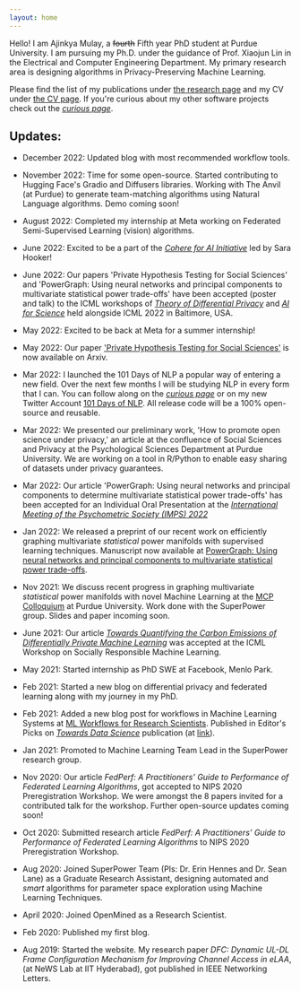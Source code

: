 ```yaml
---
layout: home
---
```


Hello! I am Ajinkya Mulay, a <del>fourth</del> Fifth year PhD student at Purdue University. I am pursuing my Ph.D. under the guidance of Prof. Xiaojun Lin in the Electrical and Computer Engineering Department. My primary research area is designing algorithms in Privacy-Preserving Machine Learning.

Please find the list of my publications under [the research page](/research/) and my CV under [the CV page](/cv/). If you're curious about my other software projects check out the [*curious page*](/curious/).

## Updates: ##

* December 2022: Updated blog with most recommended workflow tools.

* November 2022: Time for some open-source. Started contributing to Hugging Face's Gradio and Diffusers libraries. Working with The Anvil (at Purdue) to generate team-matching algorithms using Natural Language algorithms. Demo coming soon!

* August 2022: Completed my internship at Meta working on Federated Semi-Supervised Learning (vision) algorithms.

* June 2022: Excited to be a part of the <em>[Cohere for AI Initiative](https://cohere.for.ai/)</em> led by Sara Hooker!

* June 2022: Our papers 'Private Hypothesis Testing for Social Sciences' and 'PowerGraph: Using neural networks and principal components to multivariate statistical power trade-offs' have been accepted (poster and talk) to the ICML workshops of <em>[Theory of Differential Privacy](https://tpdp.journalprivacyconfidentiality.org/2022/)</em> and <em>[AI for Science](http://www.ai4science.net/icml22/)</em> held alongside ICML 2022 in Baltimore, USA. 

* May 2022: Excited to be back at Meta for a summer internship!

* May 2022: Our paper ['Private Hypothesis Testing for Social Sciences'](https://arxiv.org/abs/2205.05522) is now available on Arxiv.

* Mar 2022: I launched the 101 Days of NLP a popular way of entering a new field. Over the next few months I will be studying NLP in every form that I can. You can follow along on the [*curious page*](/curious/) or on my new Twitter Account [101 Days of NLP](https://twitter.com/101DaysOfNLP). All release code will be a 100% open-source and reusable.

* Mar 2022: We presented our preliminary work, 'How to promote open science under privacy,' an article at the confluence of Social Sciences and Privacy at the Psychological Sciences Department at Purdue University. We are working on a tool in R/Python to enable easy sharing of datasets under privacy guarantees.

* Mar 2022: Our article 'PowerGraph: Using neural networks and principal components to determine multivariate statistical power trade-offs' has been accepted for an Individual Oral Presentation at the <em>[International Meeting of the Psychometric Society (IMPS) 2022](https://www.psychometricsociety.org/imps-2022)</em>

* Jan 2022: We released a preprint of our recent work on efficiently graphing multivariate <em>statistical</em> power manifolds with supervised learning techniques. Manuscript now available at [PowerGraph: Using neural networks and principal components to multivariate statistical power trade-offs](https://arxiv.org/abs/2201.00719).

* Nov 2021: We discuss recent progress in graphing multivariate <em>statistical</em> power manifolds with novel Machine Learning at the [MCP Colloquium](https://www.purdue.edu/hhs/psy/colloquia/index.html) at Purdue University. Work done with the SuperPower group. Slides and paper incoming soon.

* June 2021: Our article <em>[Towards Quantifying the Carbon Emissions of Differentially Private Machine Learning](https://arxiv.org/abs/2107.06946)</em> was accepted at the ICML Workshop on Socially Responsible Machine Learning. 

* May 2021: Started internship as PhD SWE at Facebook, Menlo Park.

* Feb 2021: Started a new blog on differential privacy and federated learning along with my journey in my PhD.

* Feb 2021: Added a new blog post for workflows in Machine Learning Systems at [ML Workflows for Research Scientists](https://thehimalayanleo.github.io/MLForResearchScientists/). Published in Editor's Picks on *[Towards Data Science](https://towardsdatascience.com/)* publication (at [link](https://towardsdatascience.com/machine-learning-workflow-for-research-scientists-fb582538aac1)). 

* Jan 2021: Promoted to Machine Learning Team Lead in the SuperPower research group.

* Nov 2020: Our article <em>FedPerf: A Practitioners' Guide to Performance of Federated Learning Algorithms</em>, got accepted to NIPS 2020 Preregistration Workshop. We were amongst the 8 papers invited for a contributed talk for the workshop. Further open-source updates coming soon!

* Oct 2020: Submitted research article <em>FedPerf: A Practitioners' Guide to Performance of Federated Learning Algorithms</em> to NIPS 2020 Preregistration Workshop.

* Aug 2020: Joined SuperPower Team (PIs: Dr. Erin Hennes and Dr. Sean Lane) as a Graduate Research Assistant, designing automated and <em>smart</em> algorithms for parameter space exploration using Machine Learning Techniques.

* April 2020: Joined OpenMined as a Research Scientist.

* Feb 2020: Published my first blog. 

* Aug 2019: Started the website. My research paper <em>DFC: Dynamic UL-DL Frame Configuration Mechanism for Improving Channel Access in eLAA</em>, (at NeWS Lab at IIT Hyderabad), got published in IEEE Networking Letters. 
